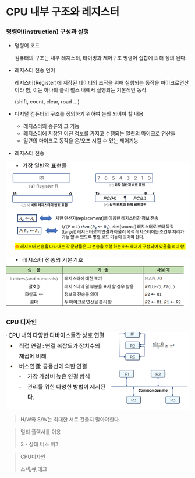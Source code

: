 # CPU 내부 구조와 레지스터



### 명령어(instruction) 구성과 실행

- 명령어 코드

  컴퓨터의 구조는 내부 레지스터, 타이밍과 제어구조 명령어 집합에 의해 정의 된다.



- 레지스터 전송 언어

  레지스터(Register)에 저장된 데이터의 조작을 위해 실행되는 동작을 마이크로연산이라 함, 이는 하나의 클럭 펄스 내에서 실행되는 기본적인 동작

  (shift, count, clear, road ...)

- 디지털 컴퓨터의 구조를 정의하기 위하여 논의 되어야 할 내용
  - 레지스터의 종류와 그 기능
  - 레지스터에 저장된 이진 정보를 가지고 수행되는 일련의 마이크로 연산들
  - 일련의 마이크로 동작을 온/오프 시킬 수 있는 제어기능



- 레지스터 전송

![img](../image/컴퓨터구조/ca_image18.png)

![img](../image/컴퓨터구조/ca_image19.png)



### CPU 디자인

![img](../image/컴퓨터구조/ca_image20.png)

> H/W와 S/W는 최대한 서로 건들지 말아야한다.

>멀티 플렉서를 이용
>
>3 - 상태 버스 버퍼

>CPU디자인
>
>스택,큐,데크